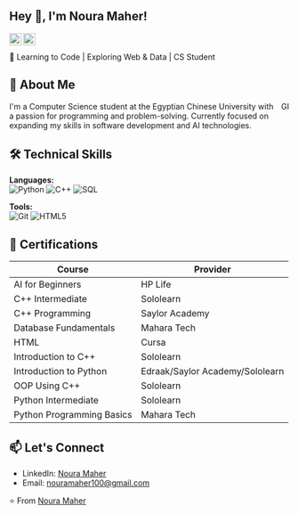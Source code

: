 ## Hey 👋, I'm Noura Maher!
<a href='https://www.linkedin.com/in/nouramaher/'><img align='left' alt="LinkedIn" src="https://img.shields.io/badge/LinkedIn-AAAAAA?style=flat&logo=linkedin&logoColor=white" height='22px'/></a>

<a href='https://www.youtube.com/@nouram.w' target="_blank"><img align='left' alt="YouTube" src="https://img.shields.io/badge/YouTube-AAAAAA?style=flat&logo=youtube&logoColor=white" height='22px'/></a>
<br/><br/>
🎯 Learning to Code | Exploring Web & Data | CS Student

## 🚀 About Me

<img align="right" alt="GIF" src="https://raw.githubusercontent.com/rahul-jha98/rahul-jha98/main/techstack.gif" width="15px"/>
I'm a Computer Science student at the Egyptian Chinese University with a passion for programming and problem-solving. Currently focused on expanding my skills in software development and AI technologies.

## 🛠 Technical Skills

**Languages:**  
![Python](https://img.shields.io/badge/Python-3776AB?logo=python&logoColor=white)
![C++](https://img.shields.io/badge/C++-00599C?logo=c%2B%2B&logoColor=white)
![SQL](https://img.shields.io/badge/SQL-4479A1?logo=mysql&logoColor=white)

**Tools:**  
![Git](https://img.shields.io/badge/Git-F05032?logo=git&logoColor=white)
![HTML5](https://img.shields.io/badge/HTML5-E34F26?logo=html5&logoColor=white)

## 📜 Certifications

| Course | Provider |
|--------|----------|
| AI for Beginners | HP Life |
| C++ Intermediate | Sololearn |
| C++ Programming | Saylor Academy |
| Database Fundamentals | Mahara Tech |
| HTML | Cursa |
| Introduction to C++ | Sololearn |
| Introduction to Python | Edraak/Saylor Academy/Sololearn |
| OOP Using C++ | Sololearn |
| Python Intermediate | Sololearn |
| Python Programming Basics | Mahara Tech |

## 📫 Let's Connect

- LinkedIn: [Noura Maher](https://www.linkedin.com/in/nouramaher)
- Email: nouramaher100@gmail.com

⭐️ From [Noura Maher](https://github.com/NouraMaher)
